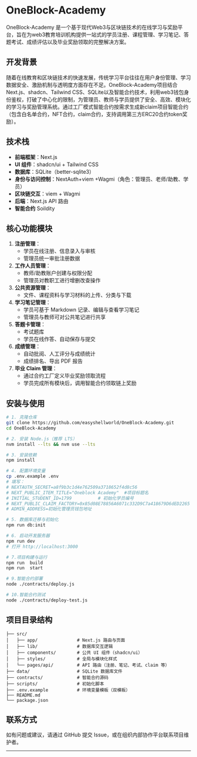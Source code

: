 # OneBlock-Academy

OneBlock-Academy 是一个基于现代Web3与区块链技术的在线学习与奖励平台，旨在为web3教育培训机构提供一站式的学员注册、课程管理、学习笔记、答题考试、成绩评估以及毕业奖励领取的完整解决方案。

## 开发背景

随着在线教育和区块链技术的快速发展，传统学习平台往往在用户身份管理、学习数据安全、激励机制与透明度方面存在不足。OneBlock-Academy项目结合Next.js、shadcn、Tailwind CSS、SQLite以及智能合约技术，利用web3钱包身份鉴权，打破了中心化的限制，为管理员、教师与学员提供了安全、高效、模块化的学习与奖励管理系统。通过工厂模式智能合约按需求生成新claim项目智能合约（包含白名单合约，NFT合约，claim合约，支持调用第三方ERC20合约token奖励）。

## 技术栈

* **前端框架**：Next.js
* **UI 组件**：shadcn/ui + Tailwind CSS
* **数据库**：SQLite（better-sqlite3）
* **身份与访问控制**：NextAuth+viem +Wagmi（角色：管理员、老师/助教、学员）
* **区块链交互**：viem + Wagmi
* **后端**：Next.js API 路由
* **智能合约** Soildity

## 核心功能模块

1. **注册管理**：
   * 学员在线注册、信息录入与审核
   * 管理员统一审批注册数据
2. **工作人员管理**：
   * 教师/助教账户创建与权限分配
   * 管理员对教职工进行增删改查操作
3. **公共资源管理**：
   * 文件、课程资料与学习材料的上传、分类与下载
4. **学习笔记管理**：
   * 学员可基于 Markdown 记录、编辑与查看学习笔记
   * 管理员与教师可对公共笔记进行共享
5. **答题卡管理**：
   * 考试题库 
   * 学员在线作答、自动保存与提交
6. **成绩管理**：
   * 自动批阅、人工评分与成绩统计
   * 成绩排名、导出 PDF 报告
7. **毕业 Claim 管理**：
   * 通过合约工厂定义毕业奖励领取流程
   * 学员完成所有模块后，调用智能合约领取链上奖励

## 安装与使用

```bash
# 1. 克隆仓库
git clone https://github.com/easyshellworld/OneBlock-Academy.git
cd OneBlock-Academy

# 2. 安装 Node.js（推荐 LTS）
nvm install --lts && nvm use --lts

# 3. 安装依赖
npm install

# 4. 配置环境变量
cp .env.example .env
# 填写：
# NEXTAUTH_SECRET=a8f9b3c1d4e762509a3718652f4d8c56
# NEXT_PUBLIC_ITEM_TITLE="Oneblock Academy"  #项目标题名
# INITIAL_STUDENT_ID=1799          # 初始化学员编号
# NEXT_PUBLIC_CLAIM_FACTORY=0x85d08E78856A6071c332D9C7a418679D6dED2265 生成claaim
# ADMIN_ADDRESS=初始化管理员钱包地址

# 5. 数据库迁移与初始化
npm run db:init

# 6. 启动开发服务器
npm run dev
# 打开 http://localhost:3000

# 7.项目构建与运行
npm run  build 
npm run  start

# 9.智能合约部署
node ./contracts/deploy.js

# 10.智能合约测试
node ./contracts/deploy-test.js

```



## 项目目录结构

```
├── src/
│   ├── app/               # Next.js 路由与页面
│   ├── lib/               # 数据库交互逻辑
│   ├── components/        # 公共 UI 组件（shadcn/ui）
│   ├── styles/            # 全局与模块化样式
│   └── pages/api/         # API 路由（注册、笔记、考试、claim 等）
├── data/                  # SQLite 数据库文件
├── contracts/             # 智能合约源码
├── scripts/               # 初始化脚本
├── .env.example           # 环境变量模板（双模板）
├── README.md
└── package.json
```

## 联系方式

如有问题或建议，请通过 GitHub 提交 Issue，或在组织内部协作平台联系项目维护者。

---


